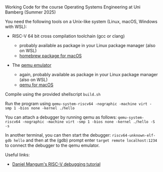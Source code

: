 Working Code for the course Operating Systems Engineering at Uni Bamberg (Summer 2025)

You need the following tools on a Unix-like system (Linux, macOS, Windows with WSL):

- RISC-V 64 bit cross compilation toolchain (gcc or clang)
  - probably available as package in your Linux package manager (also on WSL)
  - [homebrew package for macOS](https://github.com/riscv-software-src/homebrew-riscv)

- The [qemu emulator](https://www.qemu.org)
  - again, probably available as package in your Linux package manager (also on WSL)
  - [qemu for macOS](https://wiki.qemu.org/Hosts/Mac)
  
Compile using the provided shellscript `build.sh`

Run the program using `qemu-system-riscv64 -nographic -machine virt -smp 1 -bios none -kernel ./hello`

You can attach a debugger by running qemu as follows:
`qemu-system-riscv64 -nographic -machine virt -smp 1 -bios none -kernel ./hello -S -s`

In another terminal, you can then start the debugger:
`riscv64-unknown-elf-gdb hello`
and then at the (gdb) prompt enter
`target remote localhost:1234`
to connect the debugger to the qemu emulator.

Useful links:

- [Daniel Mangum's RISC-V debugging tutorial](https://danielmangum.com/posts/risc-v-bytes-qemu-gdb/)


